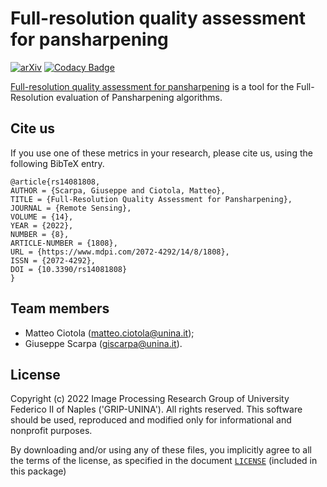# Full-resolution quality assessment for pansharpening
[![arXiv](https://img.shields.io/badge/arXiv-Paper-<COLOR>.svg)](https://arxiv.org/abs/2108.06144)
[![Codacy Badge](https://app.codacy.com/project/badge/Grade/f77ce04dc15b47588af0337e9d8c1032)](https://www.codacy.com/gh/matciotola/fr-pansh-eval-tool/dashboard?utm_source=github.com&amp;utm_medium=referral&amp;utm_content=matciotola/fr-pansh-eval-tool&amp;utm_campaign=Badge_Grade)

[Full-resolution quality assessment for pansharpening](https://www.mdpi.com/2072-4292/14/8/1808) is 
a tool for the Full-Resolution evaluation of Pansharpening algorithms.

## Cite us

If you use one of these metrics in your research, please cite us, using the following BibTeX entry.

```
@article{rs14081808,
AUTHOR = {Scarpa, Giuseppe and Ciotola, Matteo},
TITLE = {Full-Resolution Quality Assessment for Pansharpening},
JOURNAL = {Remote Sensing},
VOLUME = {14},
YEAR = {2022},
NUMBER = {8},
ARTICLE-NUMBER = {1808},
URL = {https://www.mdpi.com/2072-4292/14/8/1808},
ISSN = {2072-4292},
DOI = {10.3390/rs14081808}
}
```

## Team members
 - Matteo Ciotola (matteo.ciotola@unina.it);
 - Giuseppe Scarpa  (giscarpa@unina.it).
 
 
## License
Copyright (c) 2022 Image Processing Research Group of University Federico II of Naples ('GRIP-UNINA').
All rights reserved.
This software should be used, reproduced and modified only for informational and nonprofit purposes.

By downloading and/or using any of these files, you implicitly agree to all the
terms of the license, as specified in the document [`LICENSE`](https://github.com/matciotola/fr-pansh-eval-tool/LICENSE.txt)
(included in this package)
